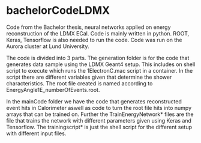 # bachelorCodeLDMX
Code from the Bachelor thesis, neural networks applied on energy reconstruction of the LDMX ECal.
Code is mainly written in python. ROOT, Keras, Tensorflow is also needed to run the code. Code was run on the Aurora cluster at Lund University.

The code is divided into 3 parts. The generation folder is for the code that generates data sample using the LDMX Geant4 setup. 
This includes on shell script to execute which runs the 1ElectronC.mac script in a container. In the script there are different variables given that determine the shower characteristics.
The root file created is named according to EnergyAngle1E_numberOfEvents.root. 

In the mainCode folder we have the code that generates reconstructed event hits in Calorimeter aswell as code to turn the root file hits into numpy arrays that can be trained on.
Further the TrainEnergyNetwork* files are the file that trains the network with different parameters given using Keras and Tensorflow.
The trainingscript* is just the shell script for the different setup with different input files.
